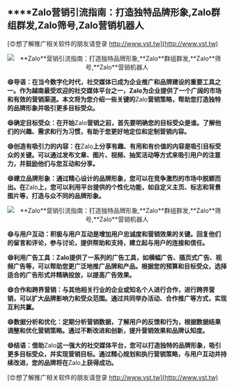 ## ****Zalo**营销引流指南：打造独特品牌形象,**Zalo**群组群发,**Zalo**筛号,**Zalo**营销机器人**

[😍想了解推广相关软件的朋友请登录 http://www.vst.tw](http://www.vst.tw)

 <center><img src="https://vst.tw/MP4/tuiguang/png/1.png" alt="**Zalo**营销引流指南：打造独特品牌形象,**Zalo**群组群发,**Zalo**筛号,**Zalo**营销机器人"></center>

**😄导语：在当今数字化时代，社交媒体已成为企业推广和品牌建设的重要工具之一。作为越南最受欢迎的社交媒体平台之一，**Zalo**为企业提供了一个广阔的市场和有效的营销渠道。本文将为您介绍一些关键的**Zalo**营销策略，帮助您打造独特的品牌形象并吸引更多目标受众。**

**😄确定目标受众：在开始**Zalo**营销之前，首先要明确您的目标受众是谁。了解他们的兴趣、需求和行为习惯，有助于您更好地定位和定制营销内容。**

**😄创造有吸引力的内容：在**Zalo**上分享有趣、有用和有价值的内容是吸引目标受众的关键。可以通过发布文章、图片、视频、抽奖活动等方式来吸引用户的注意力，并鼓励他们与您互动和分享。**

**😄建立品牌形象：通过精心设计的品牌形象，您可以在竞争激烈的市场中脱颖而出。在**Zalo**上，您可以利用平台提供的个性化功能，如自定义主页、标志和背景图片等，打造与众不同的品牌形象。**

 <center><img src="https://vst.tw/MP4/tuiguang/png/4.png" alt="**Zalo**营销引流指南：打造独特品牌形象,**Zalo**群组群发,**Zalo**筛号,**Zalo**营销机器人"></center>

**😄与用户互动：积极与用户互动是增加用户忠诚度和营销效果的关键。回复他们的留言和评论，参与讨论，提供帮助和支持，建立起与用户的连接和信任。**

**😄利用广告工具：**Zalo**提供了一系列的广告工具，如横幅广告、插页式广告、视频广告等，可以帮助您更广泛地推广品牌和产品。根据您的预算和目标受众，选择适合的广告形式并精确投放，以提高广告效果。**

**😄合作和跨界营销：与其他相关行业的企业或知名个人进行合作，进行跨界营销，可以扩大品牌影响力和受众范围。通过共同举办活动、合作推广等方式，实现互利共赢。**

**😄数据分析和优化：定期分析营销数据，了解用户的反馈和行为，根据数据结果调整和优化营销策略。通过不断改进和创新，提升营销效果和品牌认知度。**

**😄结语：借助**Zalo**这一强大的社交媒体平台，您可以打造独特的品牌形象，吸引更多目标受众，并实现营销目标。通过精心规划和执行营销策略，与用户互动并持续改进，您的品牌将在**Zalo**上获得成功。**

[😍想了解推广相关软件的朋友请登录 http://www.vst.tw](http://www.vst.tw)



